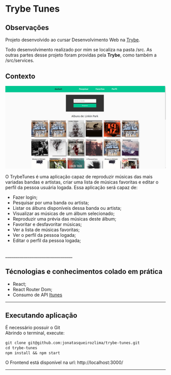 # Trybe Tunes

## Observações

Projeto desenvolvido ao cursar Desenvolvimento Web na [Trybe](https://www.betrybe.com/). <br>
  
Todo desenvolvimento realizado por mim se localiza na pasta /src. As outras partes desse projeto foram providas pela **Trybe**, como também a /src/services.<br>


## Contexto
  ![Exemplo app front](src/image/trybetunes.png)
 
 O TrybeTunes é uma aplicação capaz de reproduzir músicas das mais variadas bandas e artistas, criar uma lista de músicas favoritas e editar o perfil da pessoa usuária logada. Essa aplicação será capaz de:
  - Fazer login;
  - Pesquisar por uma banda ou artista;
  - Listar os álbuns disponíveis dessa banda ou artista;
  - Visualizar as músicas de um álbum selecionado;
  - Reproduzir uma prévia das músicas deste álbum;
  - Favoritar e desfavoritar músicas;
  - Ver a lista de músicas favoritas;
  - Ver o perfil da pessoa logada;
  - Editar o perfil da pessoa logada;
<br>
_________________________________

## Técnologias e conhecimentos colado em prática
  - React;
  - React Router Dom;
  - Consumo de API [Itunes](https://www.apple.com/br/itunes/)

_________________________________

## Executando aplicação
  É necessário possuir o Git <br>
  Abrindo o terminal, execute: <br>
  ```
  git clone git@github.com:jonatasqueirozlima/trybe-tunes.git
  cd trybe-tunes
  npm install && npm start
  ```
  O Frontend está disponível na url: http://localhost:3000/
_________________________________